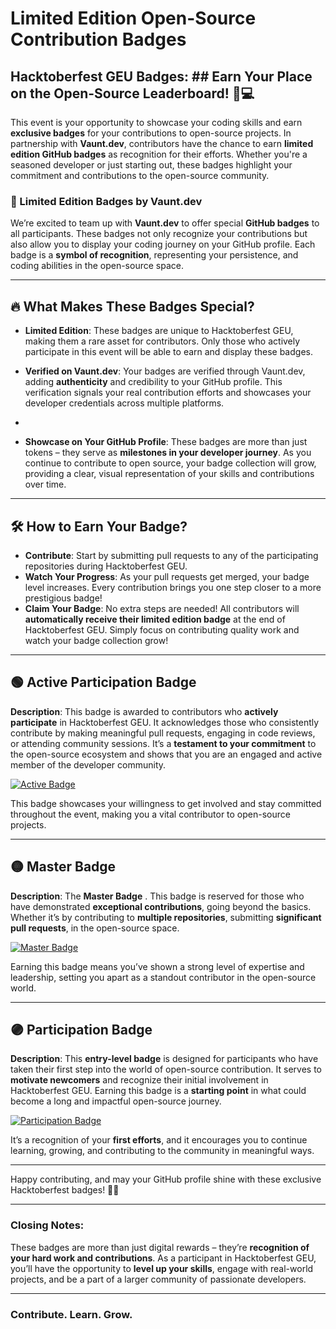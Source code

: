 
# Limited Edition Open-Source Contribution Badges

## Hacktoberfest GEU Badges: ## Earn Your Place on the Open-Source Leaderboard! 🚀💻


This event is your opportunity to showcase your coding skills and earn **exclusive badges** for your contributions to open-source projects. In partnership with **Vaunt.dev**, contributors have the chance to earn **limited edition GitHub badges** as recognition for their efforts. Whether you're a seasoned developer or just starting out, these badges highlight your commitment and contributions to the open-source community.



### 🎉 Limited Edition Badges by Vaunt.dev
We’re excited to team up with **Vaunt.dev** to offer special **GitHub badges** to all participants. These badges not only recognize your contributions but also allow you to display your coding journey on your GitHub profile. Each badge is a **symbol of recognition**, representing your persistence,  and coding abilities in the open-source space.


---

## 🔥 What Makes These Badges Special?

- **Limited Edition**: These badges are unique to Hacktoberfest GEU, making them a rare asset for contributors. Only those who actively participate in this event will be able to earn and display these badges.
  
- **Verified on Vaunt.dev**: Your badges are verified through Vaunt.dev, adding **authenticity** and credibility to your GitHub profile. This verification signals your real contribution efforts and showcases your developer credentials across multiple platforms.
- 
- **Showcase on Your GitHub Profile**: These badges are more than just tokens – they serve as **milestones in your developer journey**. As you continue to contribute to open source, your badge collection will grow, providing a clear, visual representation of your skills and contributions over time.

--- 

## 🛠️ How to Earn Your Badge?

- **Contribute**: Start by submitting pull requests to any of the participating repositories during Hacktoberfest GEU.
- **Watch Your Progress**: As your pull requests get merged, your badge level increases. Every contribution brings you one step closer to a more prestigious badge!
- **Claim Your Badge**: No extra steps are needed! All contributors will **automatically receive their limited edition badge** at the end of Hacktoberfest GEU. Simply focus on contributing quality work and watch your badge collection grow!

---

## 🟢 Active Participation Badge
**Description**: This badge is awarded to contributors who **actively participate** in Hacktoberfest GEU. It acknowledges those who consistently contribute by making meaningful pull requests, engaging in code reviews, or attending community sessions. It’s a **testament to your commitment** to the open-source ecosystem and shows that you are an engaged and active member of the developer community.

[![Active Badge](https://github.com/gaurayushi/hacktoberfest-24/blob/main/.vaunt/badges/active-badge.png)](https://github.com/gaurayushi/hacktoberfest-24/blob/main/.vaunt/badges/active-badge.png)

This badge showcases your willingness to get involved and stay committed throughout the event, making you a vital contributor to open-source projects.

---

## 🟡 Master Badge
**Description**: The **Master Badge** . This badge is reserved for those who have demonstrated **exceptional contributions**, going beyond the basics. Whether it’s by contributing to **multiple repositories**, submitting **significant pull requests**,  in the open-source space.

[![Master Badge](https://github.com/gaurayushi/hacktoberfest-24/blob/main/.vaunt/badges/master-badge.png)](https://github.com/gaurayushi/hacktoberfest-24/blob/main/.vaunt/badges/master-badge.png)

Earning this badge means you’ve shown a strong level of expertise and leadership, setting you apart as a standout contributor in the open-source world.

---

## 🟣 Participation Badge
**Description**: This **entry-level badge** is designed for participants who have taken their first step into the world of open-source contribution. It serves to **motivate newcomers** and recognize their initial involvement in Hacktoberfest GEU. Earning this badge is a **starting point** in what could become a long and impactful open-source journey.

[![Participation Badge](https://github.com/gaurayushi/hacktoberfest-24/blob/main/.vaunt/badges/participation-badge.png)](https://github.com/gaurayushi/hacktoberfest-24/blob/main/.vaunt/badges/participation-badge.png)

It’s a recognition of your **first efforts**, and it encourages you to continue learning, growing, and contributing to the community in meaningful ways.

---

Happy contributing, and may your GitHub profile shine with these exclusive Hacktoberfest badges! 🚀🎉

---

### Closing Notes:
These badges are more than just digital rewards – they’re **recognition of your hard work and contributions**. As a participant in Hacktoberfest GEU, you’ll have the opportunity to **level up your skills**, engage with real-world projects, and be a part of a larger community of passionate developers.

---

### Contribute. Learn. Grow.
